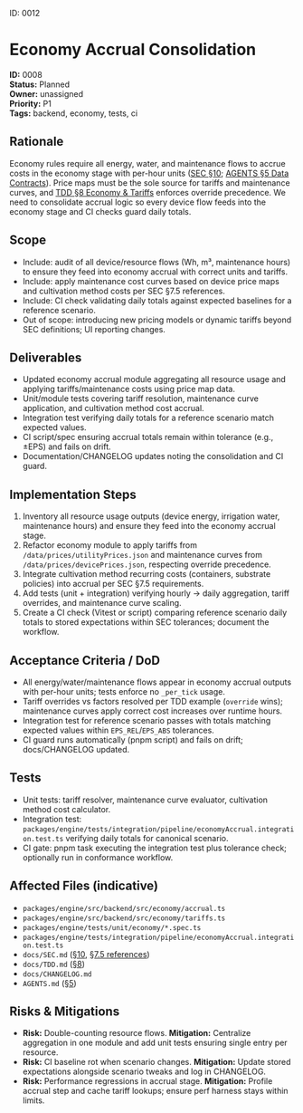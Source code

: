 ID: 0012
# Economy Accrual Consolidation

**ID:** 0008  
**Status:** Planned  
**Owner:** unassigned  
**Priority:** P1  
**Tags:** backend, economy, tests, ci

## Rationale
Economy rules require all energy, water, and maintenance flows to accrue costs in the economy stage with per-hour units ([SEC §10](../SEC.md#10-economy-integration-non-intrusive); [AGENTS §5 Data Contracts](../../AGENTS.md#5-data-contracts--price-separation-sec-3)). Price maps must be the sole source for tariffs and maintenance curves, and [TDD §8 Economy & Tariffs](../TDD.md#8-economy--tariffs-sec-36) enforces override precedence. We need to consolidate accrual logic so every device flow feeds into the economy stage and CI checks guard daily totals.

## Scope
- Include: audit of all device/resource flows (Wh, m³, maintenance hours) to ensure they feed into economy accrual with correct units and tariffs.
- Include: apply maintenance cost curves based on device price maps and cultivation method costs per SEC §7.5 references.
- Include: CI check validating daily totals against expected baselines for a reference scenario.
- Out of scope: introducing new pricing models or dynamic tariffs beyond SEC definitions; UI reporting changes.

## Deliverables
- Updated economy accrual module aggregating all resource usage and applying tariffs/maintenance costs using price map data.
- Unit/module tests covering tariff resolution, maintenance curve application, and cultivation method cost accrual.
- Integration test verifying daily totals for a reference scenario match expected values.
- CI script/spec ensuring accrual totals remain within tolerance (e.g., ±EPS) and fails on drift.
- Documentation/CHANGELOG updates noting the consolidation and CI guard.

## Implementation Steps
1. Inventory all resource usage outputs (device energy, irrigation water, maintenance hours) and ensure they feed into the economy accrual stage.
2. Refactor economy module to apply tariffs from `/data/prices/utilityPrices.json` and maintenance curves from `/data/prices/devicePrices.json`, respecting override precedence.
3. Integrate cultivation method recurring costs (containers, substrate policies) into accrual per SEC §7.5 requirements.
4. Add tests (unit + integration) verifying hourly → daily aggregation, tariff overrides, and maintenance curve scaling.
5. Create a CI check (Vitest or script) comparing reference scenario daily totals to stored expectations within SEC tolerances; document the workflow.

## Acceptance Criteria / DoD
- All energy/water/maintenance flows appear in economy accrual outputs with per-hour units; tests enforce no `_per_tick` usage.
- Tariff overrides vs factors resolved per TDD example (`override` wins); maintenance curves apply correct cost increases over runtime hours.
- Integration test for reference scenario passes with totals matching expected values within `EPS_REL`/`EPS_ABS` tolerances.
- CI guard runs automatically (pnpm script) and fails on drift; docs/CHANGELOG updated.

## Tests
- Unit tests: tariff resolver, maintenance curve evaluator, cultivation method cost calculator.
- Integration test: `packages/engine/tests/integration/pipeline/economyAccrual.integration.test.ts` verifying daily totals for canonical scenario.
- CI gate: pnpm task executing the integration test plus tolerance check; optionally run in conformance workflow.

## Affected Files (indicative)
- `packages/engine/src/backend/src/economy/accrual.ts`
- `packages/engine/src/backend/src/economy/tariffs.ts`
- `packages/engine/tests/unit/economy/*.spec.ts`
- `packages/engine/tests/integration/pipeline/economyAccrual.integration.test.ts`
- `docs/SEC.md` ([§10](../SEC.md#10-economy-integration-non-intrusive), [§7.5 references](../SEC.md#423-zone-requirement-shall))
- `docs/TDD.md` ([§8](../TDD.md#8-economy--tariffs-sec-36))
- `docs/CHANGELOG.md`
- `AGENTS.md` ([§5](../../AGENTS.md#5-data-contracts--price-separation-sec-3))

## Risks & Mitigations
- **Risk:** Double-counting resource flows. **Mitigation:** Centralize aggregation in one module and add unit tests ensuring single entry per resource.
- **Risk:** CI baseline rot when scenario changes. **Mitigation:** Update stored expectations alongside scenario tweaks and log in CHANGELOG.
- **Risk:** Performance regressions in accrual stage. **Mitigation:** Profile accrual step and cache tariff lookups; ensure perf harness stays within limits.
